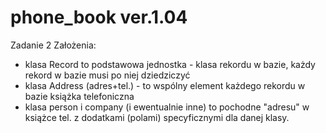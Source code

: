 # phone_book ver.1.04
Zadanie 2 Założenia:
- klasa Record to podstawowa jednostka - klasa rekordu w bazie, każdy rekord w bazie musi po niej dziedziczyć
- klasa Address (adres+tel.) - to wspólny element każdego rekordu w bazie książka telefoniczna
-	klasa person i company (i ewentualnie inne) to pochodne "adresu" w książce tel. z dodatkami (polami) specyficznymi dla danej klasy.
